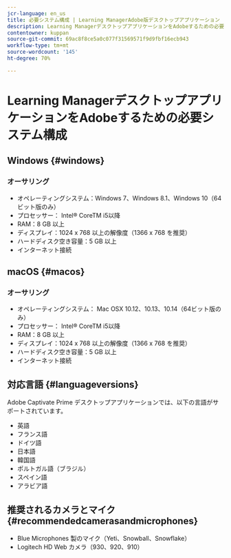 ```yaml
---
jcr-language: en_us
title: 必要システム構成 | Learning ManagerAdobe版デスクトップアプリケーション
description: Learning ManagerデスクトップアプリケーションをAdobeするための必要システム構成
contentowner: kuppan
source-git-commit: 69ac8f8ce5a0c077f31569571f9d9fbf16ecb943
workflow-type: tm+mt
source-wordcount: '145'
ht-degree: 70%

---
```




# Learning ManagerデスクトップアプリケーションをAdobeするための必要システム構成

## Windows {#windows}

### オーサリング

* オペレーティングシステム：Windows 7、Windows 8.1、Windows 10（64 ビット版のみ）
* プロセッサー： Intel® CoreTM i5以降
* RAM：8 GB 以上
* ディスプレイ：1024 x 768 以上の解像度（1366 x 768 を推奨）
* ハードディスク空き容量：5 GB 以上
* インターネット接続

## macOS {#macos}

### オーサリング

* オペレーティングシステム： Mac OSX 10.12、10.13、10.14（64ビット版のみ）
* プロセッサー： Intel® CoreTM i5以降
* RAM：8 GB 以上
* ディスプレイ：1024 x 768 以上の解像度（1366 x 768 を推奨）
* ハードディスク空き容量：5 GB 以上
* インターネット接続

## 対応言語 {#languageversions}

Adobe Captivate Prime デスクトップアプリケーションでは、以下の言語がサポートされています。

* 英語
* フランス語
* ドイツ語
* 日本語
* 韓国語
* ポルトガル語（ブラジル）
* スペイン語
* アラビア語

## 推奨されるカメラとマイク {#recommendedcamerasandmicrophones}

* Blue Microphones 製のマイク（Yeti、Snowball、Snowflake）
* Logitech HD Web カメラ（930、920、910）
